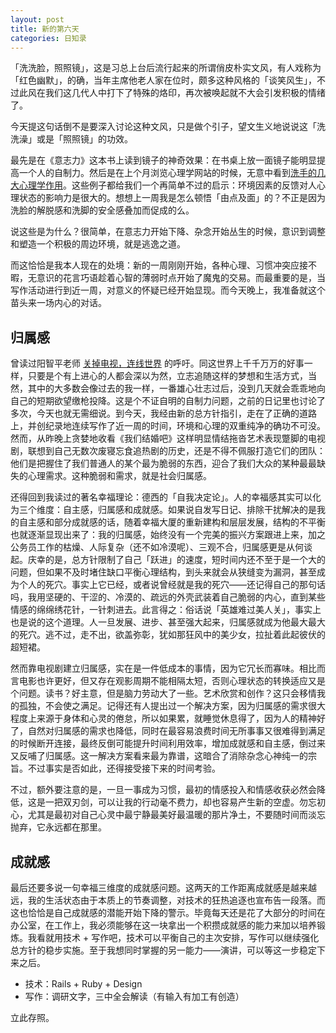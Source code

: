 ```yaml
---
layout: post
title: 新的第六天
categories: 日知录
---
```



「洗洗脸，照照镜」，这是习总上台后流行起来的所谓俏皮朴实文风，有人戏称为「红色幽默」，的确，当年主席他老人家在位时，颇多这种风格的「谈笑风生」，不过此风在我们这几代人中打下了特殊的烙印，再次被唤起就不大会引发积极的情绪了。

今天提这句话倒不是要深入讨论这种文风，只是做个引子，望文生义地说说这「洗洗澡」或是「照照镜」的功效。

最先是在《意志力》这本书上读到镜子的神奇效果：在书桌上放一面镜子能明显提高一个人的自制力。然后是在上个月浏览心理学网站的时候，无意中看到[洗手的几大心理学作用](http://www.spring.org.uk/2013/10/6-purely-psychological-effects-of-washing-your-hands.php)。这些例子都给我们一个再简单不过的启示：环境因素的反馈对人心理状态的影响力是很大的。想想上一周我是怎么顿悟「由点及面」的？不正是因为洗脸的解脱感和洗脚的安全感叠加而促成的么。

说这些是为什么？很简单，在意志力开始下降、杂念开始丛生的时候，意识到调整和塑造一个积极的周边环境，就是逃逸之道。

而这恰恰是我本人现在的处境：新的一周刚刚开始，各种心理、习惯冲突应接不暇，无意识的花言巧语趁着心智的薄弱时点开始了魔鬼的交易。而最重要的是，当写作活动进行到近一周，对意义的怀疑已经开始显现。而今天晚上，我准备就这个苗头来一场内心的对话。

## 归属感
曾读过阳智平老师 [关掉电视，连线世界](http://www.yangzhiping.com/psy/tv.html) 的呼吁。同这世界上千千万万的好事一样，只要是个有上进心的人都会深以为然，立志追随这样的梦想和生活方式，当然，其中的大多数会像过去的我一样，一番雄心壮志过后，没到几天就会乖乖地向自己的短期欲望缴枪投降。这是个不证自明的自制力问题，之前的日记里也讨论了多次，今天也就无需细说。到今天，我经由新的总方针指引，走在了正确的道路上，并创纪录地连续写作了近一周的时间，环境和心理的双重纯净的确功不可没。然而，从昨晚上贪婪地收看《我们结婚吧》这样明显情结拖沓艺术表现蹩脚的电视剧，联想到自己无数次废寝忘食追热剧的历史，还是不得不佩服打造它们的团队：他们是把握住了我们普通人的某个最为脆弱的东西，迎合了我们大众的某种最最缺失的心理需求。这种脆弱和需求，就是社会归属感。

还得回到我读过的著名幸福理论：德西的「自我决定论」。人的幸福感其实可以化为三个维度：自主感，归属感和成就感。如果说自发写日记、排除干扰解决的是我的自主感和部分成就感的话，随着幸福大厦的重新建构和层层发展，结构的不平衡也就逐渐显现出来了：我的归属感，始终没有一个完美的振兴方案跟进上来，加之公务员工作的枯燥、人际复杂（还不如冷漠呢）、三观不合，归属感更是从何谈起。庆幸的是，总方针限制了自己「跃进」的速度，短时间内还不至于是一个大的问题，但如果不及时堵住缺口平衡心理结构，到头来就会从狭缝变为漏洞，甚至成为个人的死穴。事实上它已经，或者说曾经就是我的死穴——还记得自己的那句话吗，我用坚硬的、干涩的、冷漠的、疏远的外壳武装着自己脆弱的内心，直到某些情感的绵绵绣花针，一针刺进去。此言得之：俗话说「英雄难过美人关」，事实上也是说的这个道理。人一旦发展、进步、甚至强大起来，归属感就成为他最大最大的死穴。逃不过，走不出，欲盖弥彰，犹如那狂风中的美少女，拉扯着此起彼伏的超短裙。

然而靠电视剧建立归属感，实在是一件低成本的事情，因为它冗长而寡味。相比而言电影也许更好，但又存在观影周期不能相隔太短，否则心理状态的转换适应又是个问题。读书？好主意，但是脑力劳动大了一些。艺术欣赏和创作？这只会移情我的孤独，不会使之满足。记得还有人提出过一个解决方案，因为归属感的需求很大程度上来源于身体和心灵的倦怠，所以如果累，就睡觉休息得了，因为人的精神好了，自然对归属感的需求也降低，同时在最容易浪费时间无所事事又很难得到满足的时候断开连接，最终反倒可能提升时间利用效率，增加成就感和自主感，倒过来又反哺了归属感。这一解决方案看来最为靠谱，这暗合了消除杂念心神纯一的宗旨。不过事实是否如此，还得接受接下来的时间考验。

不过，额外要注意的是，一旦一事成为习惯，最初的情感投入和情感收获必然会降低，这是一把双刃剑，可以让我的行动毫不费力，却也容易产生新的空虚。勿忘初心，尤其是最初对自己心灵中最宁静最美好最温暖的那片净土，不要随时间而淡忘抛弃，它永远都在那里。

## 成就感

最后还要多说一句幸福三维度的成就感问题。这两天的工作距离成就感是越来越远，我的生活状态由于本质上的节奏调整，对技术的狂热追逐也宣布告一段落。而这也恰恰是自己成就感的潜能开始下降的警示。毕竟每天还是花了大部分的时间在办公室，在工作上，我必须能够在这一块拿出一个积攒成就感的能力来加以培养锻炼。我看就用技术 + 写作吧，技术可以平衡自己的主次安排，写作可以继续强化总方针的稳步实施。至于我想同时掌握的另一能力——演讲，可以等这一步稳定下来之后。

- 技术：Rails + Ruby + Design
- 写作：调研文字，三中全会解读（有输入有加工有创造）

立此存照。
